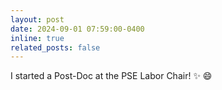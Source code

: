 ```yaml
---
layout: post
date: 2024-09-01 07:59:00-0400
inline: true
related_posts: false
---
```


I started a Post-Doc at the PSE Labor Chair! :sparkles: :smile:
